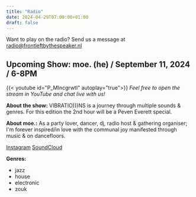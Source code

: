 ```yaml
---
title: "Radio"
date: 2024-04-29T07:00:00+01:00
draft: false
---
```

<!--We're offline now, you can check out the [radio archive]({{< ref "/radio_archive" >}}) in the meantime.-->

Want to play on the radio? Send us a message at <radio@frontleftbythespeaker.nl>

## Upcoming Show: moe. (he) / September 11, 2024 / 6-8PM
{{< youtube id="P_MIncgrwtI" autoplay="true">}}
*Feel free to open the stream in YouTube and chat live with us!*

**About the show:**
VIBRATIO)))NS is a journey through multiple sounds & genres. For this edition the 2nd hour will be a Peven Everett special.

**About moe.:**
As a party lover, dancer, dj, radio host & gathering organiser; I'm forever inspired/in love with the communal joy manifested through music & on dancefloors.

[Instagram](https://www.instagram.com/moe.elamin/)
[SoundCloud](https://soundcloud.com/moeelamin)

**Genres:**
  - jazz
  - house
  - electronic
  - zouk

